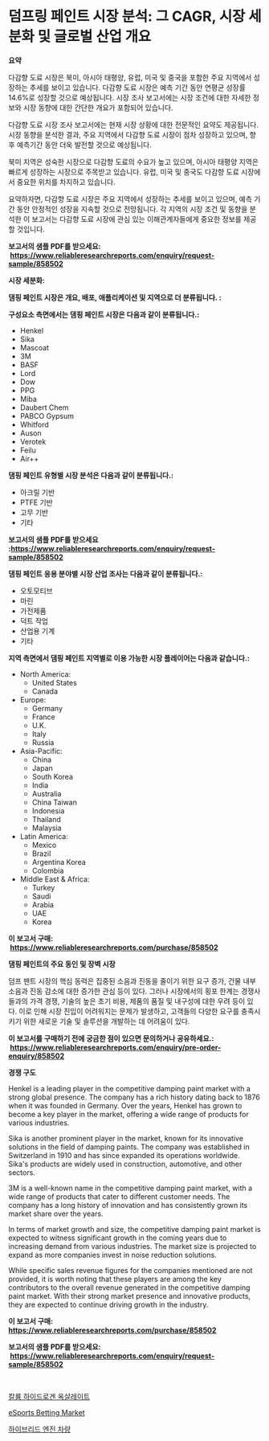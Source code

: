 <p><h1>덤프링 페인트 시장 분석: 그 CAGR, 시장 세분화 및 글로벌 산업 개요</h1></p><p><strong>요약</strong></p>
<p><p>다감향 도료 시장은 북미, 아시아 태평양, 유럽, 미국 및 중국을 포함한 주요 지역에서 성장하는 추세를 보이고 있습니다. 다감향 도료 시장은 예측 기간 동안 연평균 성장률 14.6%로 성장할 것으로 예상됩니다. 시장 조사 보고서에는 시장 조건에 대한 자세한 정보와 시장 동향에 대한 간단한 개요가 포함되어 있습니다.</p><p>다감향 도료 시장 조사 보고서에는 현재 시장 상황에 대한 전문적인 요약도 제공됩니다. 시장 동향을 분석한 결과, 주요 지역에서 다감향 도료 시장이 점차 성장하고 있으며, 향후 예측기간 동안 더욱 발전할 것으로 예상됩니다. </p><p>북미 지역은 성숙한 시장으로 다감향 도료의 수요가 높고 있으며, 아시아 태평양 지역은 빠르게 성장하는 시장으로 주목받고 있습니다. 유럽, 미국 및 중국도 다감향 도료 시장에서 중요한 위치를 차지하고 있습니다.</p><p>요약하자면, 다감향 도료 시장은 주요 지역에서 성장하는 추세를 보이고 있으며, 예측 기간 동안 안정적인 성장을 지속할 것으로 전망됩니다. 각 지역의 시장 조건 및 동향을 분석한 이 보고서는 다감향 도료 시장에 관심 있는 이해관계자들에게 중요한 정보를 제공할 것입니다.</p></p>
<p><strong>보고서의 샘플 PDF를 받으세요: &nbsp;<a href="https://www.reliableresearchreports.com/enquiry/request-sample/858502">https://www.reliableresearchreports.com/enquiry/request-sample/858502</a></strong></p>
<p><strong>시장 세분화:</strong></p>
<p><strong> 댐핑 페인트 시장은 개요, 배포, 애플리케이션 및 지역으로 더 분류됩니다. :</strong></p>
<p><strong>구성요소 측면에서는 댐핑 페인트 시장은 다음과 같이 분류됩니다.:</strong></p>
<p><ul><li>Henkel</li><li>Sika</li><li>Mascoat</li><li>3M</li><li>BASF</li><li>Lord</li><li>Dow</li><li>PPG</li><li>Miba</li><li>Daubert Chem</li><li>PABCO Gypsum</li><li>Whitford</li><li>Auson</li><li>Verotek</li><li>Feilu</li><li>Air++</li></ul></p>
<p><strong> 댐핑 페인트 유형별 시장 분석은 다음과 같이 분류됩니다.:</strong></p>
<p><ul><li>아크릴 기반</li><li>PTFE 기반</li><li>고무 기반</li><li>기타</li></ul></p>
<p><strong>보고서의 샘플 PDF를 받으세요 :<a href="https://www.reliableresearchreports.com/enquiry/request-sample/858502">https://www.reliableresearchreports.com/enquiry/request-sample/858502</a></strong></p>
<p><strong> 댐핑 페인트 응용 분야별 시장 산업 조사는 다음과 같이 분류됩니다.:</strong></p>
<p><ul><li>오토모티브</li><li>마린</li><li>가전제품</li><li>덕트 작업</li><li>산업용 기계</li><li>기타</li></ul></p>
<p><strong>지역 측면에서 댐핑 페인트 지역별로 이용 가능한 시장 플레이어는 다음과 같습니다.:</strong></p>
<p><ul>
    <li>
        North America:
        <ul>
            <li>United States</li>
            <li>Canada</li>
        </ul>
    </li>
    <li>
        Europe:
        <ul>
            <li>Germany</li>
            <li>France</li>
            <li>U.K.</li>
            <li>Italy</li>
            <li>Russia</li>
        </ul>
    </li>
    <li>
        Asia-Pacific:
        <ul>
            <li>China</li>
            <li>Japan</li>
            <li>South Korea</li>
            <li>India</li>
            <li>Australia</li>
            <li>China Taiwan</li>
            <li>Indonesia</li>
            <li>Thailand</li>
            <li>Malaysia</li>
        </ul>
    </li>
    <li>
        Latin America:
        <ul>
            <li>Mexico</li>
            <li>Brazil</li>
            <li>Argentina Korea</li>
            <li>Colombia</li>
        </ul>
    </li>
    <li>
        Middle East & Africa:
        <ul>
            <li>Turkey</li>
            <li>Saudi</li>
            <li>Arabia</li>
            <li>UAE</li>
            <li>Korea</li>
        </ul>
    </li>
    </ul></p>
<p><strong>이 보고서 구매: &nbsp;<a href="https://www.reliableresearchreports.com/purchase/858502">https://www.reliableresearchreports.com/purchase/858502</a></strong></p>
<p><strong>댐핑 페인트의 주요 동인 및 장벽 시장</strong></p>
<p><p>덤프 팬트 시장의 핵심 동력은 집중된 소음과 진동을 줄이기 위한 요구 증가, 건물 내부 소음과 진동 감소에 대한 증가한 관심 등이 있다. 그러나 시장에서의 횡포 한계는 경쟁사들과의 가격 경쟁, 기술의 높은 초기 비용, 제품의 품질 및 내구성에 대한 우려 등이 있다. 이로 인해 시장 진입이 어려워지는 문제가 발생하고, 고객들의 다양한 요구를 충족시키기 위한 새로운 기술 및 솔루션을 개발하는 데 어려움이 있다.</p></p>
<p><strong>이 보고서를 구매하기 전에 궁금한 점이 있으면 문의하거나 공유하세요.: &nbsp;<a href="https://www.reliableresearchreports.com/enquiry/pre-order-enquiry/858502">https://www.reliableresearchreports.com/enquiry/pre-order-enquiry/858502</a></strong></p>
<p><strong>경쟁 구도</strong></p>
<p><p>Henkel is a leading player in the competitive damping paint market with a strong global presence. The company has a rich history dating back to 1876 when it was founded in Germany. Over the years, Henkel has grown to become a key player in the market, offering a wide range of products for various industries.</p><p>Sika is another prominent player in the market, known for its innovative solutions in the field of damping paints. The company was established in Switzerland in 1910 and has since expanded its operations worldwide. Sika's products are widely used in construction, automotive, and other sectors.</p><p>3M is a well-known name in the competitive damping paint market, with a wide range of products that cater to different customer needs. The company has a long history of innovation and has consistently grown its market share over the years.</p><p>In terms of market growth and size, the competitive damping paint market is expected to witness significant growth in the coming years due to increasing demand from various industries. The market size is projected to expand as more companies invest in noise reduction solutions.</p><p>While specific sales revenue figures for the companies mentioned are not provided, it is worth noting that these players are among the key contributors to the overall revenue generated in the competitive damping paint market. With their strong market presence and innovative products, they are expected to continue driving growth in the industry.</p></p>
<p><strong>이 보고서 구매: &nbsp; <a href="https://www.reliableresearchreports.com/purchase/858502">https://www.reliableresearchreports.com/purchase/858502</a></strong></p>
<p><strong>보고서의 샘플 PDF를 받으세요: &nbsp;<a href="https://www.reliableresearchreports.com/enquiry/request-sample/858502">https://www.reliableresearchreports.com/enquiry/request-sample/858502</a></strong><strong></strong></p>
<p>&nbsp;</p>
<p><p><a href="https://medium.com/@axintepreda1/%EC%B9%BC%EB%A5%A8-%EC%88%98%EC%82%B0-%EC%82%B0%EC%84%B1-%EC%98%A4%EC%82%B0%EB%A5%98-%EC%8B%9C%EC%9E%A5-%EA%B7%9C%EB%AA%A8-%EC%8B%9C%EC%9E%A5-%EC%A0%84%EB%A7%9D-%EB%B0%8F-%EC%8B%9C%EC%9E%A5-%EC%98%88%EC%B8%A1-2024%EB%85%84%EB%B6%80%ED%84%B0-2031%EB%85%84-a1b09d580ca4">칼륨 하이드로겐 옥살레이트</a></p><p><a href="https://github.com/Glendatilghmankmgz0rbhwpy/Market-Research-Report-List-1/blob/main/esports-betting-market.md">eSports Betting Market</a></p><p><a href="https://medium.com/@dayanarunolfsdottir/%ED%95%98%EC%9D%B4%EB%B8%8C%EB%A6%AC%EB%93%9C-%EC%97%94%EC%A7%84-%EC%B0%A8%EB%9F%89-%EC%8B%9C%EC%9E%A5-%EC%84%B1%EA%B3%B5%EC%A0%81%EC%9D%B8-%EB%B9%84%EC%A6%88%EB%8B%88%EC%8A%A4-%EC%A0%84%EB%9E%B5%EC%9D%98-%EC%97%B4%EC%87%A0-2031%EB%85%84%EA%B9%8C%EC%A7%80-%EC%98%88%EC%B8%A1-99c540d32acd">하이브리드 엔진 차량</a></p></p>